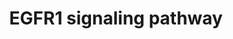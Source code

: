 ---
annotations:
- id: PW:0000170
  parent: signaling pathway
  type: Pathway Ontology
  value: epidermal growth factor/neuregulin signaling pathway
authors:
- MaintBot
- Michiel
- AlexanderPico
- Christine Chichester
- Eweitz
description: 'The androgen receptor is a member of the nuclear receptor family of
  ligand activated transcription factors. These receptors bind to steroid hormones,
  thyroid hormone, retinoids and vitamin D among others, dimerize and bind to DNA.
  Its ligands include testosterone, dehydroepiandrosterone and androstenedione. Stimulation
  of the receptor activates the SMAD signaling module.  Source: http://www.netpath.org/pathways?path_id=NetPath_4'
last-edited: 2021-05-21
organisms:
- Pan troglodytes
redirect_from:
- /index.php/Pathway:WP860
- /instance/WP860
- /instance/WP860_r117388
revision: r117388
schema-jsonld:
- '@context': https://schema.org/
  '@id': https://wikipathways.github.io/pathways/WP860.html
  '@type': Dataset
  creator:
    '@type': Organization
    name: WikiPathways
  description: 'The androgen receptor is a member of the nuclear receptor family of
    ligand activated transcription factors. These receptors bind to steroid hormones,
    thyroid hormone, retinoids and vitamin D among others, dimerize and bind to DNA.
    Its ligands include testosterone, dehydroepiandrosterone and androstenedione.
    Stimulation of the receptor activates the SMAD signaling module.  Source: http://www.netpath.org/pathways?path_id=NetPath_4'
  keywords:
  - ABI1
  - AKT1
  - AP2A1
  - APPL1
  - APPL2
  - ARF4
  - ASAP1
  - ATF1
  - BCAR1
  - CAMK2A
  - CASP9
  - CAV1
  - CAV2
  - CBL
  - CBLB
  - CDC42
  - CEBPB
  - CREB1
  - CRK
  - CRKL
  - CSK
  - CTNND1
  - DNM1
  - DOK2
  - DUSP1
  - EEF1A1
  - EGF
  - EGFR
  - ELF3
  - ELK4
  - EPN1
  - EPPK1
  - EPS15
  - EPS15L1
  - EPS8
  - ERRFI1
  - FOS
  - FOXO1
  - GAB1
  - GAB2
  - GIT1
  - GJA1
  - GRB10
  - GRB14
  - GRB2
  - GRB7
  - HIP1
  - HRAS
  - HTT
  - INPPL1
  - JAK1
  - JAK2
  - JUN
  - JUND
  - KLF11
  - KRAS
  - KRT17
  - KRT18
  - KRT7
  - KRT8
  - LOC459737
  - LOC464259
  - MAP2K1
  - MAP2K2
  - MAP2K3
  - MAP2K5
  - MAP2K7
  - MAP3K1
  - MAP3K2
  - MAPK1
  - MAPK14
  - MAPK3
  - MAPK7
  - MAPK8
  - MTA2
  - MYC
  - NCK1
  - NCK2
  - NRAS
  - PAK1
  - PEBP1
  - PIK3C2B
  - PIK3CA
  - PIK3CB
  - PIK3CD
  - PIK3CG
  - PIK3R1
  - PIK3R2
  - PIK3R3
  - PITPNA
  - PKN2
  - PLCG1
  - PLCG2
  - PLD1
  - PLD2
  - PLEC1
  - PLSCR1
  - PRKAR1A
  - PRKCA
  - PRKCG
  - PRKCI
  - PRKCZ
  - PRKD1
  - PTK2B
  - PTPN11
  - PTPN12
  - PTPN5
  - PTPN6
  - PTPRR
  - PXN
  - RAB5A
  - RAF1
  - RALB
  - RALBP1
  - RALGDS
  - RASA1
  - RBBP7
  - REPS1
  - REPS2
  - RFXANK
  - RIPK1
  - RPS6KA3
  - RPS6KA5
  - SH2D3C
  - SH3BGRL
  - SH3GL2
  - SH3GL3
  - SH3KBP1
  - SHC1
  - SHOC2
  - SIN3A
  - SMAD2
  - SMAD3
  - SNCA
  - SNRPD2
  - SOCS1
  - SOCS3
  - SOS1
  - SOS2
  - SP1
  - SPRY2
  - SRC
  - STAT1
  - STAT2
  - STAT3
  - STAT5A
  - STAT5B
  - TGIF1
  - TNIP1
  - USP6NL
  - VAV1
  - VAV3
  - WASL
  - WNK1
  - ZNF259
  license: CC0
  name: EGFR1 signaling pathway
seo: CreativeWork
title: EGFR1 signaling pathway
wpid: WP860
---